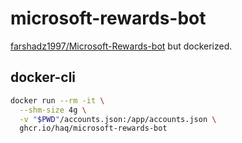 # microsoft-rewards-bot

[farshadz1997/Microsoft-Rewards-bot](https://github.com/farshadz1997/Microsoft-Rewards-bot) but dockerized.

## docker-cli
```sh
docker run --rm -it \
  --shm-size 4g \
  -v "$PWD"/accounts.json:/app/accounts.json \
  ghcr.io/haq/microsoft-rewards-bot
```
